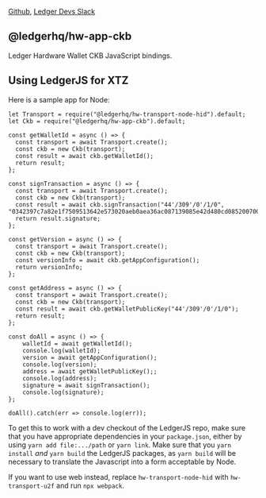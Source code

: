 [Github](https://github.com/LedgerHQ/ledgerjs/),
[Ledger Devs Slack](https://ledger-dev.slack.com/)

## @ledgerhq/hw-app-ckb

Ledger Hardware Wallet CKB JavaScript bindings.

## Using LedgerJS for XTZ

Here is a sample app for Node:

```
let Transport = require("@ledgerhq/hw-transport-node-hid").default;
let Ckb = require("@ledgerhq/hw-app-ckb").default;

const getWalletId = async () => {
  const transport = await Transport.create();
  const ckb = new Ckb(transport);
  const result = await ckb.getWalletId();
  return result;
};

const signTransaction = async () => {
  const transport = await Transport.create();
  const ckb = new Ckb(transport);
  const result = await ckb.signTransaction("44'/309'/0'/1/0", "0342397c7a82e1f7509513642e573020aeb0aea36ac087139085e42d480cd08520070000d2e495a7ab40156d0a7c35b73d2530a3470fc8700002000000cda3081bd81219ec494b29068dcfd19e427fed9a66abcdc9e9e99ca6478f60e9080000d2e495a7ab40156d0a7c35b73d2530a3470fc870d0860303c80100c0ba99060000e7670f32038107a59a2b9cfefae36ea21f5aa63c00");
  return result.signature;
};

const getVersion = async () => {
  const transport = await Transport.create();
  const ckb = new Ckb(transport);
  const versionInfo = await ckb.getAppConfiguration();
  return versionInfo;
};

const getAddress = async () => {
  const transport = await Transport.create();
  const ckb = new Ckb(transport);
  const result = await ckb.getWalletPublicKey("44'/309'/0'/1/0");
  return result;
};

const doAll = async () => {
    walletId = await getWalletId();
    console.log(walletId);
    version = await getAppConfiguration();
    console.log(version);
    address = await getWalletPublicKey();;
    console.log(address);
    signature = await signTransaction();
    console.log(signature);
};

doAll().catch(err => console.log(err));
```

To get this to work with a dev checkout of the LedgerJS repo, make sure that
you have appropriate dependencies in your `package.json`, either by using
`yarn add file:.../path` or `yarn link`. Make sure that you `yarn install`
*and* `yarn build` the LedgerJS packages, as `yarn build` will be necessary
to translate the Javascript into a form acceptable by Node.

If you want to use web instead, replace `hw-transport-node-hid` with `hw-transport-u2f`
and run `npx webpack`.
